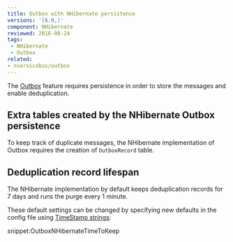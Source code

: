 ```yaml
---
title: Outbox with NHibernate persistence
versions: '[6.0,)'
component: NHibernate
reviewed: 2016-08-24
tags:
 - NHibernate
 - Outbox
related:
- nservicebus/outbox
---
```


The [Outbox](/nservicebus/outbox) feature requires persistence in order to store the messages and enable deduplication.


## Extra tables created by the NHibernate Outbox persistence

To keep track of duplicate messages, the NHibernate implementation of Outbox requires the creation of `OutboxRecord` table.


## Deduplication record lifespan

The NHibernate implementation by default keeps deduplication records for 7 days and runs the purge every 1 minute.

These default settings can be changed by specifying new defaults in the config file using [TimeStamp strings](https://msdn.microsoft.com/en-us/library/ee372286.aspx):

snippet:OutboxNHibernateTimeToKeep
